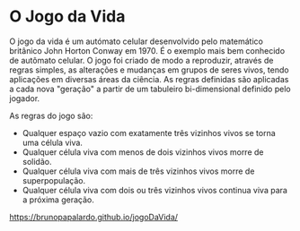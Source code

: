 # O Jogo da Vida

O jogo da vida é um autómato celular desenvolvido pelo matemático britânico John Horton Conway em 1970. É o exemplo mais bem conhecido de autômato celular. O jogo foi criado de modo a reproduzir, através de regras simples, as alterações e mudanças em grupos de seres vivos, tendo aplicações em diversas áreas da ciência. As regras definidas são aplicadas a cada nova "geração" a partir de um tabuleiro bi-dimensional definido pelo jogador.

As regras do jogo são:
- Qualquer espaço vazio com exatamente três vizinhos vivos se torna uma célula viva.
- Qualquer célula viva com menos de dois vizinhos vivos morre de solidão.
- Qualquer célula viva com mais de três vizinhos vivos morre de superpopulação.
- Qualquer célula viva com dois ou três vizinhos vivos continua viva para a próxima geração.

https://brunopapalardo.github.io/jogoDaVida/
